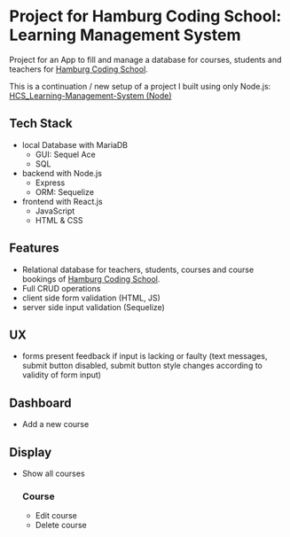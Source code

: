 # Project for Hamburg Coding School: Learning Management System

Project for an App to fill and manage a database for courses, students and teachers for [Hamburg Coding School](https://hamburgcodingschool.com/).

This is a continuation / new setup of a project I built using only Node.js: [HCS_Learning-Management-System (Node)](https://github.com/Codemon72/HCS_Learning-Management-System_with_Node)

## Tech Stack
- local Database with MariaDB
  - GUI: Sequel Ace
  - SQL
- backend with Node.js
  - Express
  - ORM: Sequelize
- frontend with React.js
  - JavaScript
  - HTML & CSS

## Features
- Relational database for teachers, students, courses and course bookings of [Hamburg Coding School](https://hamburgcodingschool.com/).
- Full CRUD operations
- client side form validation (HTML, JS)
- server side input validation (Sequelize)

## UX
- forms present feedback if input is lacking or faulty (text messages, submit button disabled, submit button style changes according to validity of form input)

## Dashboard
- Add a new course

## Display
- Show all courses

  ### Course
  - Edit course
  - Delete course